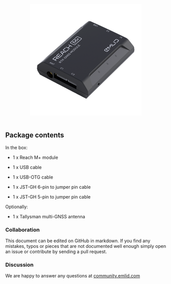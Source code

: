 <div style="text-align: center;"><img src="img/reachm-plus/reachm-plus.png" style="width: 350px;"></div><br>

## Package contents

In the box:

* 1 x Reach M+ module

* 1 x USB cable 

* 1 x USB-OTG cable

* 1 x JST-GH 6-pin to jumper pin cable 

* 1 x JST-GH 5-pin to jumper pin cable

Optionally: 

* 1 x Tallysman multi-GNSS antenna 


### Collaboration

This document can be edited on GitHub in markdown. If you find any mistakes, typos or  pieces that are not documented well enough simply open an issue or contribute by sending a pull request.

### Discussion

We are happy to answer any questions at [community.emlid.com](http://community.emlid.com)
